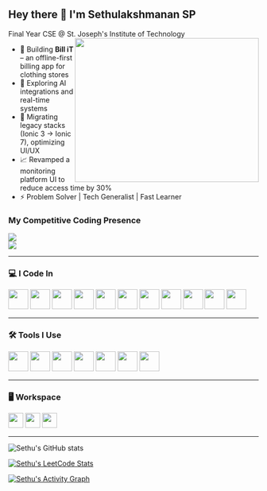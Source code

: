 ## Hey there 👋 I'm Sethulakshmanan SP

Final Year CSE @ St. Joseph's Institute of Technology  
<img align="right" width="370" height="290" src="https://i.pinimg.com/originals/47/f0/34/47f0342cec72b800463bf003eac1257e.gif">

- 🔧 Building **Bill iT** – an offline-first billing app for clothing stores  
- 🧠 Exploring AI integrations and real-time systems  
- 🧰 Migrating legacy stacks (Ionic 3 → Ionic 7), optimizing UI/UX  
- 📈 Revamped a monitoring platform UI to reduce access time by 30%  
- ⚡ Problem Solver | Tech Generalist | Fast Learner

### My Competitive Coding Presence  
[<img src="https://img.shields.io/badge/LeetCode-FFA116?style=for-the-badge&logo=leetcode&logoColor=white" />](https://leetcode.com/u/SETHULAKSHMANAN_SP/)  
[<img src="https://img.shields.io/badge/GeeksforGeeks-1F8A70?style=for-the-badge&logo=geeksforgeeks&logoColor=white" />](https://www.geeksforgeeks.org/user/sethubewgq/)

---

### 💻 I Code In  
<img height="40" src="https://img.icons8.com/color/48/000000/python.png"/> 
<img height="40" src="https://img.icons8.com/color/48/000000/javascript.png"/> 
<img height="40" src="https://img.icons8.com/color/48/000000/typescript.png"/> 
<img height="40" src="https://img.icons8.com/color/48/000000/angularjs.png"/>  
<img height="40" src="https://img.icons8.com/color/48/ionic.png"/> 
<img height="40" src="https://img.icons8.com/color/48/html-5.png"/> 
<img height="40" src="https://img.icons8.com/color/48/css3.png"/> 
<img height="40" src="https://img.icons8.com/color/48/sass.png"/>
<img height="40" src="https://img.icons8.com/color/48/000000/nodejs.png"/> 
<img height="40" src="https://img.icons8.com/color/48/000000/postgreesql.png"/> 
<img height="40" src="https://img.icons8.com/color/48/000000/sqlite.png"/>

---

### 🛠️ Tools I Use  
<img height="40" src="https://img.icons8.com/color/48/000000/visual-studio-code-2019.png"/> 
<img height="40" src="https://img.icons8.com/color/48/000000/git.png"/> 
<img height="40" src="https://img.icons8.com/color/48/figma--v1.png"/> 
<img height="40" src="https://img.icons8.com/fluency/48/android-studio--v3.png"/>
<img height="40" src="https://img.icons8.com/color/48/firebase.png"/> 
<img height="40" src="https://img.icons8.com/color/48/linux.png"/> 
<img height="40" src="https://img.icons8.com/color/48/github.png"/>

---

### 🖥️ Workspace  
<img height="30" src="https://img.shields.io/badge/Windows%2011-0078D6?style=for-the-badge&logo=windows&logoColor=white"/> 
<img height="30" src="https://img.shields.io/badge/NVIDIA-RTX3050-76B900?style=for-the-badge&logo=nvidia&logoColor=white"/>  
<img height="30" src="https://img.shields.io/badge/Intel-i5_11thGen-blue?style=for-the-badge&logo=intel&logoColor=white"/>  

---

![Sethu's GitHub stats](https://github-readme-stats.vercel.app/api?username=sethubolt7&theme=dark&show_icons=true&hide=contribs,issues)

[![Sethu's LeetCode Stats](https://leetcard.jacoblin.cool/SETHULAKSHMANAN_SP?ext=contest&theme=dark)](https://leetcode.com/u/SETHULAKSHMANAN_SP/)

[![Sethu's Activity Graph](https://github-readme-activity-graph.vercel.app/graph?username=sethubolt7&bg_color=000000&color=00ffb3&line=00ffc3&point=ffffff&area=true&hide_border=true)](https://github.com/ashutosh00710/github-readme-activity-graph)
